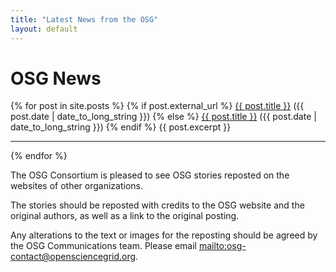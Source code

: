 ```yaml
---
title: "Latest News from the OSG"
layout: default
---
```


<h1>OSG News</h1>

{% for post in site.posts %}
{% if post.external_url %}
<a href="{{ post.external_url }}">{{ post.title }}</a> ({{ post.date | date_to_long_string }})
{% else %}
<a href="{{ post.url }}">{{ post.title }}</a> ({{ post.date | date_to_long_string }})
{% endif %}
{{ post.excerpt }}
<hr/>
{% endfor %}

The OSG Consortium is pleased to see OSG stories reposted on the websites of other organizations.

The stories should be reposted with credits to the OSG website and the original authors, as well as a link to the original posting.

Any alterations to the text or images for the reposting should be agreed by the OSG Communications team.  Please email <mailto:osg-contact@opensciencegrid.org>.


